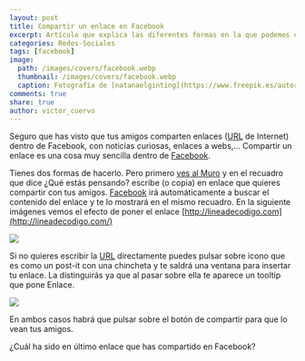 ```yaml
---
layout: post
title: Compartir un enlace en Facebook
excerpt: Artículo que explica las diferentes formas en la que podemos compartir un enlace en Facebook.
categories: Redes-Sociales
tags: [facebook]
image:
  path: /images/covers/facebook.webp
  thumbnail: /images/covers/facebook.webp
  caption: Fotografía de [natanaelginting](https://www.freepik.es/autor/natanaelginting)
comments: true
share: true
author: victor_cuervo
---
```


Seguro que has visto que tus amigos comparten enlaces ([URL](https://www.ayudaenlaweb.com/internet-basico/que-es-la-url/) de Internet) dentro de Facebook, con noticias curiosas, enlaces a webs,… Compartir un enlace es una cosa muy sencilla dentro de [Facebook](https://www.ayudaenlaweb.com/redes-sociales/que-es-facebook/).


Tienes dos formas de hacerlo. Pero primero [ves al Muro](https://www.ayudaenlaweb.com/redes-sociales/que-es-el-muro-de-facebook/) y en el recuadro que dice ¿Qué estás pensando? escribe (o copia) en enlace que quieres compartir con tus amigos. [Facebook](https://www.ayudaenlaweb.com/redes-sociales/que-es-facebook/) irá automáticamente a buscar el contenido del enlace y te lo mostrará en el mismo recuadro. En la siguiente imágenes vemos el efecto de poner el enlace [http://lineadecodigo.com](http://lineadecodigo.com/)


![](https://www.ayudaenlaweb.com/wp-content/uploads/2009/10/facebook_compartir_enlace2.png)


Si no quieres escribir la [URL](https://www.ayudaenlaweb.com/internet-basico/que-es-la-url/) directamente puedes pulsar sobre icono que es como un post-it con una chincheta y te saldrá una ventana para insertar tu enlace. La distinguirás ya que al pasar sobre ella te aparece un tooltip que pone Enlace.


![](https://www.ayudaenlaweb.com/wp-content/uploads/2009/10/facebook_compartir_enlace.png)


En ambos casos habrá que pulsar sobre el botón de compartir para que lo vean tus amigos.


¿Cuál ha sido en último enlace que has compartido en Facebook?

